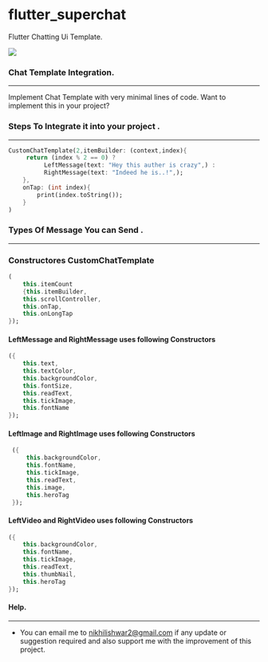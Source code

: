 # flutter_superchat
Flutter Chatting Ui Template.

![](http://luckyapp.in/processserverluckypic/super.jpg)



### Chat Template Integration.

------------

Implement Chat Template with very minimal lines of code. Want to implement this in your project?





### Steps To Integrate it into your project .
------------
```dart
CustomChatTemplate(2,itemBuilder: (context,index){
	 return (index % 2 == 0) ?
		  LeftMessage(text: "Hey this auther is crazy",) :
		  RightMessage(text: "Indeed he is..!",);
	},
	onTap: (int index){
		print(index.toString());
	}
)

```

### Types Of Message You can Send .

------------
### Constructores CustomChatTemplate
```dart
(
	this.itemCount
	{this.itemBuilder,
	this.scrollController,
	this.onTap,
	this.onLongTap
});
```


#### LeftMessage and RightMessage uses following Constructors
```dart
({
	this.text,
	this.textColor,
	this.backgroundColor,
	this.fontSize,
	this.readText,
	this.tickImage,
	this.fontName
});
```

#### LeftImage and RightImage uses following Constructors
```dart
 ({
	 this.backgroundColor,
	 this.fontName,
	 this.tickImage,
	 this.readText,
	 this.image,
	 this.heroTag
 });
```
#### LeftVideo and RightVideo uses following Constructors
```dart
({
	this.backgroundColor,
	this.fontName,
	this.tickImage,
	this.readText,
	this.thumbNail,
	this.heroTag
});
```
#### Help.

------------

- You can email me to nikhilishwar2@gmail.com if any update or suggestion required and also support me with the improvement of this project.


